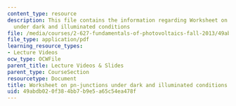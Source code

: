 ```yaml
---
content_type: resource
description: This file contains the information regarding Worksheet on pn-junctions
  under dark and illuminated conditions
file: /media/courses/2-627-fundamentals-of-photovoltaics-fall-2013/49abdb020f384bb7b9e5a65c54ea478f_MIT2_627F13_lec06_handout.pdf
file_type: application/pdf
learning_resource_types:
- Lecture Videos
ocw_type: OCWFile
parent_title: Lecture Videos & Slides
parent_type: CourseSection
resourcetype: Document
title: Worksheet on pn-junctions under dark and illuminated conditions
uid: 49abdb02-0f38-4bb7-b9e5-a65c54ea478f
---
```


